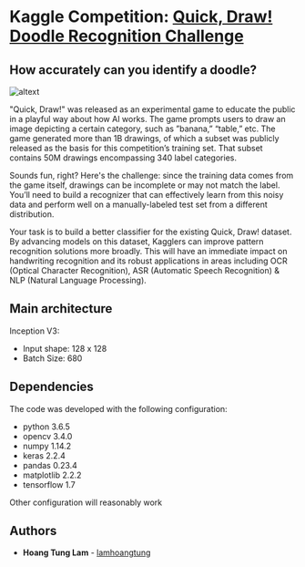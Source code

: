# Kaggle Competition: [Quick, Draw! Doodle Recognition Challenge](https://www.kaggle.com/c/quickdraw-doodle-recognition)

## How accurately can you identify a doodle?

![altext](https://storage.googleapis.com/kaggle-media/competitions/quickdraw/what-does-a-bee-look-like-1.png)

"Quick, Draw!" was released as an experimental game to educate the public in a playful way about how AI works. The game prompts users to draw an image depicting a certain category, such as ”banana,” “table,” etc. The game generated more than 1B drawings, of which a subset was publicly released as the basis for this competition’s training set. That subset contains 50M drawings encompassing 340 label categories.

Sounds fun, right? Here's the challenge: since the training data comes from the game itself, drawings can be incomplete or may not match the label. You’ll need to build a recognizer that can effectively learn from this noisy data and perform well on a manually-labeled test set from a different distribution.

Your task is to build a better classifier for the existing Quick, Draw! dataset. By advancing models on this dataset, Kagglers can improve pattern recognition solutions more broadly. This will have an immediate impact on handwriting recognition and its robust applications in areas including OCR (Optical Character Recognition), ASR (Automatic Speech Recognition) & NLP (Natural Language Processing).

## Main architecture
Inception V3:
* Input shape: 128 x 128
* Batch Size: 680



## Dependencies
The code was developed with the following configuration:
* python 3.6.5
* opencv 3.4.0
* numpy 1.14.2
* keras 2.2.4
* pandas 0.23.4
* matplotlib 2.2.2
* tensorflow 1.7

Other configuration will reasonably work

## Authors
* **Hoang Tung Lam** - [lamhoangtung](https://lab.zinza.com.vn/lamht)

